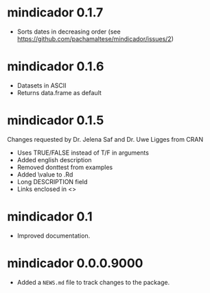 # mindicador 0.1.7

* Sorts dates in decreasing order (see https://github.com/pachamaltese/mindicador/issues/2)

# mindicador 0.1.6

* Datasets in ASCII
* Returns data.frame as default

# mindicador 0.1.5

Changes requested by Dr. Jelena Saf and Dr. Uwe Ligges from CRAN
* Uses TRUE/FALSE instead of T/F in arguments
* Added english description
* Removed donttest from examples
* Added \value to .Rd
* Long DESCRIPTION field
* Links enclosed in <>

# mindicador 0.1

* Improved documentation.

# mindicador 0.0.0.9000

* Added a `NEWS.md` file to track changes to the package.
